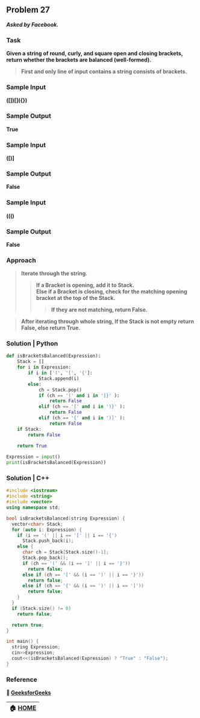 ## Problem 27
***Asked by Facebook.***
### Task
**Given a string of round, curly, and square open and closing brackets, return whether the brackets are balanced (well-formed).**
>**First and only line of input contains a string consists of brackets.**

### Sample Input
**([])[]\({})**
### Sample Output
**True**
### Sample Input
**([)]**
### Sample Output
**False**
### Sample Input
**((()**
### Sample Output
**False**

### Approach
>**Iterate through the string.**
>>**If a Bracket is opening, add it to Stack.**  
>>**Else if a Bracket is closing, check for the matching opening bracket at the top of the Stack.**
>>>**If they are not matching, return False.**

>**After iterating through whole string, If the Stack is not empty return False, else return True.**

### Solution | Python
```python
def isBracketsBalanced(Expression):
    Stack = []
    for i in Expression:
        if i in ['(', '[', '{']:
            Stack.append(i)
        else:
            ch = Stack.pop()
            if (ch == '(' and i in ']}' ):
                return False
            elif (ch == '[' and i in ')}' ):
                return False
            elif (ch == '{' and i in ')]' ):
                return False
    if Stack:
        return False
        
    return True

Expression = input()
print(isBracketsBalanced(Expression))
```
### Solution | C++
```cpp
#include <iostream>
#include <string>
#include <vector>
using namespace std;

bool isBracketsBalanced(string Expression) {
  vector<char> Stack;
  for (auto i: Expression) {
    if (i == '(' || i == '[' || i == '{')
      Stack.push_back(i);
    else {
      char ch = Stack[Stack.size()-1];
      Stack.pop_back(); 
      if (ch == '(' && (i == ']' || i == '}'))
        return false;
      else if (ch == '[' && (i == ')' || i == '}'))
        return false;
      else if (ch == '{' && (i == ')' || i == ']'))
        return false;
    }
  }
  if (Stack.size() != 0)
    return false;

  return true;
}

int main() {
  string Expression;
  cin>>Expression;
  cout<<(isBracketsBalanced(Expression) ? "True" : "False");
}
```

### Reference
**:green_book: [GeeksforGeeks](https://www.geeksforgeeks.org/check-for-balanced-parentheses-in-an-expression/)**

|**:house: [HOME](https://github.com/theInvincible/Daily-Coding-Problem/)**|
|--------------------------------------------------------------------------|
